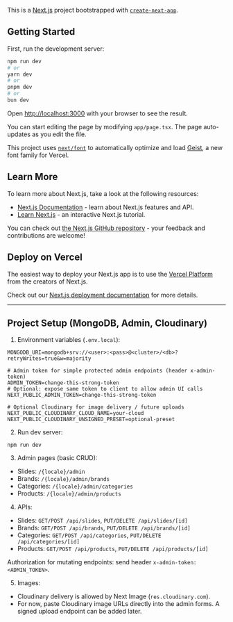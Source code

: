 This is a [Next.js](https://nextjs.org) project bootstrapped with [`create-next-app`](https://nextjs.org/docs/app/api-reference/cli/create-next-app).

## Getting Started

First, run the development server:

```bash
npm run dev
# or
yarn dev
# or
pnpm dev
# or
bun dev
```

Open [http://localhost:3000](http://localhost:3000) with your browser to see the result.

You can start editing the page by modifying `app/page.tsx`. The page auto-updates as you edit the file.

This project uses [`next/font`](https://nextjs.org/docs/app/building-your-application/optimizing/fonts) to automatically optimize and load [Geist](https://vercel.com/font), a new font family for Vercel.

## Learn More

To learn more about Next.js, take a look at the following resources:

- [Next.js Documentation](https://nextjs.org/docs) - learn about Next.js features and API.
- [Learn Next.js](https://nextjs.org/learn) - an interactive Next.js tutorial.

You can check out [the Next.js GitHub repository](https://github.com/vercel/next.js) - your feedback and contributions are welcome!

## Deploy on Vercel

The easiest way to deploy your Next.js app is to use the [Vercel Platform](https://vercel.com/new?utm_medium=default-template&filter=next.js&utm_source=create-next-app&utm_campaign=create-next-app-readme) from the creators of Next.js.

Check out our [Next.js deployment documentation](https://nextjs.org/docs/app/building-your-application/deploying) for more details.

---

## Project Setup (MongoDB, Admin, Cloudinary)

1) Environment variables (`.env.local`):

```
MONGODB_URI=mongodb+srv://<user>:<pass>@<cluster>/<db>?retryWrites=true&w=majority

# Admin token for simple protected admin endpoints (header x-admin-token)
ADMIN_TOKEN=change-this-strong-token
# Optional: expose same token to client to allow admin UI calls
NEXT_PUBLIC_ADMIN_TOKEN=change-this-strong-token

# Optional Cloudinary for image delivery / future uploads
NEXT_PUBLIC_CLOUDINARY_CLOUD_NAME=your-cloud
NEXT_PUBLIC_CLOUDINARY_UNSIGNED_PRESET=optional-preset
```

2) Run dev server:

```
npm run dev
```

3) Admin pages (basic CRUD):

- Slides: `/{locale}/admin`
- Brands: `/{locale}/admin/brands`
- Categories: `/{locale}/admin/categories`
- Products: `/{locale}/admin/products`

4) APIs:

- Slides: `GET/POST /api/slides`, `PUT/DELETE /api/slides/[id]`
- Brands: `GET/POST /api/brands`, `PUT/DELETE /api/brands/[id]`
- Categories: `GET/POST /api/categories`, `PUT/DELETE /api/categories/[id]`
- Products: `GET/POST /api/products`, `PUT/DELETE /api/products/[id]`

Authorization for mutating endpoints: send header `x-admin-token: <ADMIN_TOKEN>`.

5) Images:

- Cloudinary delivery is allowed by Next Image (`res.cloudinary.com`).
- For now, paste Cloudinary image URLs directly into the admin forms. A signed upload endpoint can be added later.
